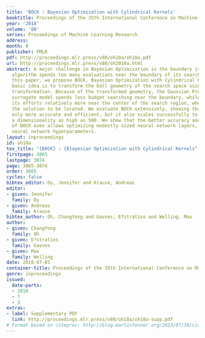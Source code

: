 ```yaml
---
title: 'BOCK : Bayesian Optimization with Cylindrical Kernels'
booktitle: Proceedings of the 35th International Conference on Machine Learning
year: '2018'
volume: '80'
series: Proceedings of Machine Learning Research
address: 
month: 0
publisher: PMLR
pdf: http://proceedings.mlr.press/v80/oh18a/oh18a.pdf
url: http://proceedings.mlr.press/v80/oh2018a.html
abstract: A major challenge in Bayesian Optimization is the boundary issue where an
  algorithm spends too many evaluations near the boundary of its search space. In
  this paper, we propose BOCK, Bayesian Optimization with Cylindrical Kernels, whose
  basic idea is to transform the ball geometry of the search space using a cylindrical
  transformation. Because of the transformed geometry, the Gaussian Process-based
  surrogate model spends less budget searching near the boundary, while concentrating
  its efforts relatively more near the center of the search region, where we expect
  the solution to be located. We evaluate BOCK extensively, showing that it is not
  only more accurate and efficient, but it also scales successfully to problems with
  a dimensionality as high as 500. We show that the better accuracy and scalability
  of BOCK even allows optimizing modestly sized neural network layers, as well as
  neural network hyperparameters.
layout: inproceedings
id: oh18a
tex_title: "{BOCK} : {B}ayesian Optimization with Cylindrical Kernels"
firstpage: 3865
lastpage: 3874
page: 3865-3874
order: 3865
cycles: false
bibtex_editor: Dy, Jennifer and Krause, Andreas
editor:
- given: Jennifer
  family: Dy
- given: Andreas
  family: Krause
bibtex_author: Oh, ChangYong and Gavves, Efstratios and Welling, Max
author:
- given: ChangYong
  family: Oh
- given: Efstratios
  family: Gavves
- given: Max
  family: Welling
date: 2018-07-03
container-title: Proceedings of the 35th International Conference on Machine Learning
genre: inproceedings
issued:
  date-parts:
  - 2018
  - 7
  - 3
extras:
- label: Supplementary PDF
  link: http://proceedings.mlr.press/v80/oh18a/oh18a-supp.pdf
# Format based on citeproc: http://blog.martinfenner.org/2013/07/30/citeproc-yaml-for-bibliographies/
---
```

